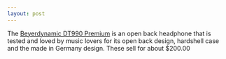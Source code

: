 ```yaml
---
layout: post
---
```


The [Beyerdynamic DT990 Premium](https://amzn.to/3f78xwq) is an open back headphone that is tested and loved by music lovers for its open back design, hardshell case and the made in Germany design. These sell for about $200.00

